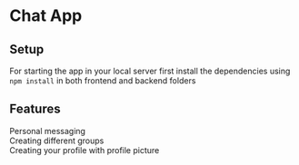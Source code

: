 # Chat App
## Setup
For starting the app in your local server first install the dependencies using ```npm install``` in both frontend and backend folders
## Features
Personal messaging  
Creating different groups  
Creating your profile with profile picture  
